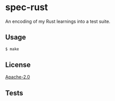 # spec-rust
An encoding of my Rust learnings into a test suite.

## Usage
```sh
$ make
```

## License
[Apache-2.0](./LICENSE)

## Tests
